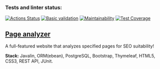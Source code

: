 ### Tests and linter status:
[![Actions Status](https://github.com/rus-yanov/java-project-72/workflows/hexlet-check/badge.svg)](https://github.com/rus-yanov/java-project-72/actions)
[![Basic validation](https://github.com/rus-yanov/java-project-72/actions/workflows/analyzer-check.yml/badge.svg)](https://github.com/rus-yanov/java-project-72/actions/workflows/analyzer-check.yml)
[![Maintainability](https://api.codeclimate.com/v1/badges/e3d3bdbcd40143511fa0/maintainability)](https://codeclimate.com/github/rus-yanov/java-project-72/maintainability)
[![Test Coverage](https://api.codeclimate.com/v1/badges/e3d3bdbcd40143511fa0/test_coverage)](https://codeclimate.com/github/rus-yanov/java-project-72/test_coverage)

<h2><a href="https://java-project-72-rus-yanov.up.railway.app/">
<b>Page analyzer</b>
</a></h2>
<p>A full-featured website that analyzes specified pages for SEO suitability!</p>
<p><b>Stack:</b> Javalin, ORM(ebean), PostgreSQL, Bootstrap, Thymeleaf, HTML5, CSS3, REST API, JUnit.</p>

